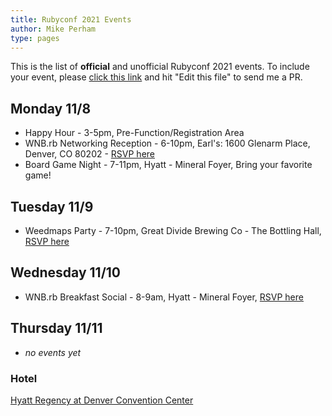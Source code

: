 ```yaml
---
title: Rubyconf 2021 Events
author: Mike Perham
type: pages
---
```


This is the list of **official** and unofficial Rubyconf 2021 events.
To include your event, please [click this link](https://github.com/mperham/blog/blob/master/content/events/index.md) and hit "Edit this file" to send me a PR.

## Monday 11/8

* Happy Hour - 3-5pm, Pre-Function/Registration Area
* WNB.rb Networking Reception - 6-10pm, Earl's: 1600 Glenarm Place, Denver, CO 80202 - [RSVP here](https://ti.to/rubyconf/rubyconf-2021)
* Board Game Night - 7-11pm, Hyatt - Mineral Foyer, Bring your favorite game!

## Tuesday 11/9

* Weedmaps Party - 7-10pm, Great Divide Brewing Co - The Bottling Hall, [RSVP here](https://ti.to/rubyconf/rubyconf-2021)

## Wednesday 11/10

* WNB.rb Breakfast Social - 8-9am, Hyatt - Mineral Foyer, [RSVP here](https://ti.to/rubyconf/rubyconf-2021)

## Thursday 11/11

* *no events yet*


### Hotel

[Hyatt Regency at Denver Convention Center](https://goo.gl/maps/1WroJ63VsNQyHyHm6)
